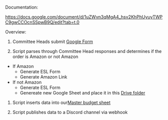 Documentation:

https://docs.google.com/document/d/1uZWvn3qMgA4_hsv2KhPhUyuyTWPC9gwCCOcnSSpwB9Q/edit?tab=t.0

Overview:

1) Committee Heads submit [Google Form](https://docs.google.com/forms/d/1rG2NjBdIFq9y2mN5KfWg4BcAAViQFOrWLAWIGfFyOZg/edit)

1) Script parses through Committee Head responses and determines if the order is Amazon or not Amazon
- If Amazon
  - Generate ESL Form
  - Generate Amazon Link
- If not Amazon
  - Generate ESL Form
  - Genereate new Google Sheet and place it in this [Drive folder](https://drive.google.com/drive/u/2/folders/1_Kgx5IAtx_0nBMLRLbzc3MJvsFQBVyMp)

1) Script inserts data into our[Master budget sheet](https://docs.google.com/spreadsheets/d/1uw0LqBbjbEuq2X-QjBsj0W6ebI_K2bclHLlOi9tjy1Q/edit?gid=0#gid=0)

1) Script publishes data to a Discord channel via webhook